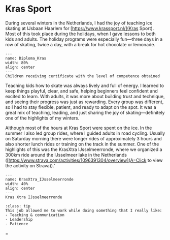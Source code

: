 # Kras Sport

During several winters in the Netherlands, I had the joy of teaching ice skating at IJsbaan Haarlem for [https://www.krassport.nl/](Kras Sport). Most of this took place during the holidays, when I gave lessons to both kids and adults. The holiday programs were especially fun—three days in a row of skating, twice a day, with a break for hot chocolate or lemonade.

```{figure} ../Figures/Diploma_KrasSport.jpg
---
name: Diploma_Kras
width: 80%
align: center
---
Children receiving certificate with the level of competence obtained
```

Teaching kids how to skate was always lively and full of energy. I learned to keep things playful, clear, and safe, helping beginners feel confident and excited to learn. With adults, it was more about building trust and technique, and seeing their progress was just as rewarding. Every group was different, so I had to stay flexible, patient, and ready to adapt on the spot. It was a great mix of teaching, leading, and just sharing the joy of skating—definitely one of the highlights of my winters.

Although most of the hours at Kras Sport were spent on the ice. In the summer I also led group rides, where I guided adults in road cycling. Usually on Saturday morning there were longer rides of approximately 3 hours and also shorter lunch rides or training on the track in the summer. One of the highlights of this was the KrasXtra IJsselmeerronde, where we organized a 300km ride around the IJsselmeer lake in the Netherlands ([https://www.strava.com/activities/1096391304/overview](A=Click to view the activity on Strava)).'

```{figure} ../Figures/KrasXtra_IJsselmeerronde.jpg
---
name: KrasXtra_IJsselmeerronde
width: 40%
align: center
---
Kras Xtra IJsselmeerronde
```

```{admonition} Skills obtained
:class: tip
This job allowed me to work while doing something that I really like: 
- Teaching & communication
- Leadership
- Patience
```
=